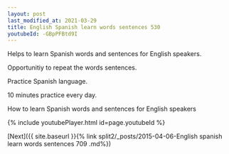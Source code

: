 ```yaml
---
layout: post
last_modified_at: 2021-03-29
title: English Spanish learn words sentences 530 
youtubeId: -GBpPFBtd9I
---
```

 
 
Helps to learn Spanish words and sentences for English speakers.

Opportunitiy to repeat the words sentences. 

Practice Spanish language. 
 
10 minutes practice every day. 
 
How to learn Spanish words and sentences for English speakers 
 
{% include youtubePlayer.html id=page.youtubeId %}
 
 
[Next]({{ site.baseurl }}{% link  split2/_posts/2015-04-06-English spanish learn words sentences 709 .md%})
 

